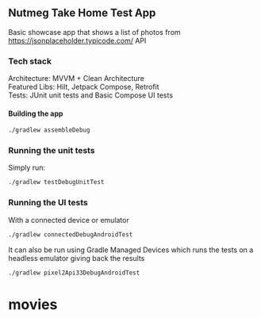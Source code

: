 ## Nutmeg Take Home Test App

Basic showcase app that shows a list of photos from https://jsonplaceholder.typicode.com/  API

### Tech stack
Architecture: MVVM + Clean Architecture\
Featured Libs: Hilt, Jetpack Compose, Retrofit\
Tests: JUnit unit tests and Basic Compose UI tests

#### Building the app

```bash
./gradlew assembleDebug
```

### Running the unit tests

Simply run:

```bash
./gradlew testDebugUnitTest
```

### Running the UI tests

With a connected device or emulator
```bash
./gradlew connectedDebugAndroidTest 
```

It can also be run using Gradle Managed Devices which runs the tests on a headless emulator giving back the results

```bash
./gradlew pixel2Api33DebugAndroidTest 
```
# movies
